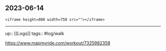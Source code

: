 ## 2023-06-14


`<iframe height=800 width=750 src=""></iframe>`

---

up:: [[Logs]]
tags:: #log/walk 

https://www.mapmyride.com/workout/7325982358